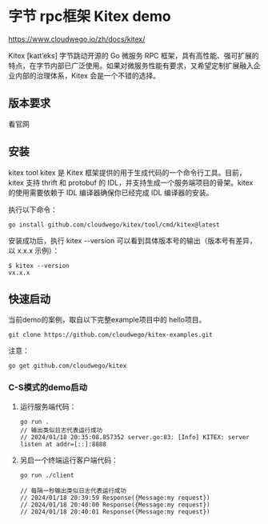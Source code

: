 # 字节 rpc框架 Kitex demo

https://www.cloudwego.io/zh/docs/kitex/

Kitex [kaɪt’eks] 字节跳动开源的 Go 微服务 RPC 框架，具有高性能、强可扩展的特点，在字节内部已广泛使用。如果对微服务性能有要求，又希望定制扩展融入企业内部的治理体系，Kitex 会是一个不错的选择。

## 版本要求
看官网

## 安装
kitex tool
kitex 是 Kitex 框架提供的用于生成代码的一个命令行工具。目前，kitex 支持 thrift 和 protobuf 的 IDL，并支持生成一个服务端项目的骨架。kitex 的使用需要依赖于 IDL 编译器确保你已经完成 IDL 编译器的安装。

执行以下命令：
```shell
go install github.com/cloudwego/kitex/tool/cmd/kitex@latest
```

安装成功后，执行 kitex --version 可以看到具体版本号的输出（版本号有差异，以 x.x.x 示例）：

```shell
$ kitex --version
vx.x.x
```

## 快速启动
当前demo的案例，取自以下完整example项目中的 hello项目。

```shell
git clone https://github.com/cloudwego/kitex-examples.git
```

注意：
```shell
go get github.com/cloudwego/kitex
```


### C-S模式的demo启动

1. 运行服务端代码：
    ```shell
    go run .
    // 输出类似日志代表运行成功
    // 2024/01/18 20:35:08.857352 server.go:83: [Info] KITEX: server listen at addr=[::]:8888
    ```
2. 另启一个终端运行客户端代码：
    ```shell
    go run ./client

    // 每隔一秒输出类似日志代表运行成功
    // 2024/01/18 20:39:59 Response({Message:my request})
    // 2024/01/18 20:40:00 Response({Message:my request})
    // 2024/01/18 20:40:01 Response({Message:my request})
    ```


